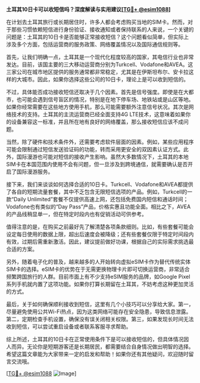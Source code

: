 **土耳其10日卡可以收短信吗？深度解读与实用建议[[TG💪+ @esim1088](https://t.me/s/esim1088)]**

在计划去土耳其旅行或长期居住时，许多人都会考虑购买当地的SIM卡。然而，对于那些习惯依赖短信进行身份验证、接收通知或者保持联系的人来说，一个关键的问题是：土耳其的10日卡是否能够正常接收短信？这个问题看似简单，但实际上涉及多个方面，包括运营商的服务政策、网络覆盖情况以及国际通信规则等。

首先，让我们明确一点，土耳其是一个现代化程度较高的国家，其电信行业也非常发达。目前，该国主要的三大移动运营商分别为Turkcell、Vodafone和AVEA。这三家公司在城市地区提供的服务通常都非常稳定，尤其是在伊斯坦布尔、安卡拉这样的大城市。因此，如果你选择这些公司的10日卡，理论上是可以收到短信的。

不过，具体能否成功接收短信还取决于几个因素。首先是信号强度。即使是在大都市，也可能会遇到信号盲区的情况，特别是在地下停车场、地铁站或是山区等地。如果你经常需要在这些地方使用手机，那么可能需要额外注意信号状况。其次是网络技术的支持。土耳其的主流运营商已经全面支持4G LTE技术，这意味着如果你的设备兼容这一标准，并且所在地有良好的网络覆盖，那么接收短信应该不成问题。

当然，除了硬件和技术条件外，还需要考虑软件层面的因素。例如，某些应用程序可能会限制通过短信发送验证码的功能，转而采用更安全的双因素认证方式。此外，国际漫游也可能对短信的接收产生影响。虽然大多数情况下，土耳其的本地SIM卡在本国范围内使用不会有问题，但一旦涉及到跨境通信，就需要确认是否开启了国际漫游服务。

接下来，我们来谈谈如何选择合适的10日卡。Turkcell、Vodafone和AVEA都提供了各自的短期流量套餐，其中不乏包含无限短信选项的产品。例如，Turkcell的一款“Daily Unlimited”套餐不仅提供高速上网，还包括免费国内短信和通话时间；Vodafone也有类似的“Day Pass”产品，价格实惠且功能全面。相比之下，AVEA的产品线稍显单一，但在特定时段内也有促销活动可供参考。

值得注意的是，在购买之前最好先了解清楚各项条款细则。比如，有些套餐可能会设定每日使用的数据上限，超出后速度会被降级；还有些套餐仅限于特定时间段内有效，过期后需重新激活。因此，建议提前做好功课，根据自己的实际需求挑选最合适的方案。

另外，随着电子化的普及，越来越多的人开始转向虚拟eSIM卡作为替代传统实体SIM卡的选择。eSIM卡的优势在于无需更换物理卡片即可切换运营商，非常适合频繁跨国旅行的人群。目前市面上有不少支持eSIM服务的品牌，如Google Pixel系列手机就内置了这项功能。如果你打算长期留在土耳其，不妨考虑这种更加灵活的方式。

最后，关于如何确保顺利接收到短信，这里有几个小技巧可以分享给大家。第一，尽量避免使用公共Wi-Fi热点，因为这类网络可能存在安全隐患，导致信息泄露。第二，定期检查手机设置，确保没有误关闭相关权限。第三，如果发现长时间无法收到短信，可以尝试重启设备或者联系客服寻求帮助。

综上所述，土耳其的10日卡在正常使用条件下是可以接收短信的，但具体情况因人而异。无论你是短期游客还是长期居民，都需要结合自身情况做出明智的选择。希望这篇文章能为大家带来一定的启发和帮助！如果你还有其他疑问，欢迎随时留言交流哦。

[[TG💪+ @esim1088](https://t.me/s/esim1088) ![Image](https://i.postimg.cc/4NQfJmqS/Snipaste-2025-05-13-00-14-12.png)]